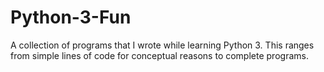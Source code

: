 # Python-3-Fun
A collection of programs that I wrote while learning Python 3. This ranges from simple lines of code for conceptual reasons to complete programs.
